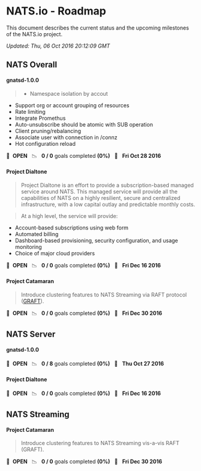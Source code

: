 # NATS.io - Roadmap

This document describes the current status and the upcoming milestones of the NATS.io project.

*Updated: Thu, 06 Oct 2016 20:12:09 GMT*

## NATS Overall

#### gnatsd-1.0.0

> * Namespace isolation by accout
* Support org or account grouping of resources
* Rate limiting
* Integrate Promethus
* Auto-unsubscribe should be atomic with SUB operation
* Client pruning/rebalancing
* Associate user with connection in /connz
* Hot configuration reload


🚀 &nbsp;**OPEN** &nbsp;&nbsp;📉 &nbsp;&nbsp;**0 / 0** goals completed **(0%)** &nbsp;&nbsp;📅 &nbsp;&nbsp;**Fri Oct 28 2016**


#### Project Dialtone

> Project Dialtone is an effort to provide a subscription-based managed service around NATS. This managed service will provide all the capabilities of NATS on a highly resilient, secure and centralized infrastructure, with a low capital outlay and predictable monthly costs. 

> At a high level, the service will provide:
 * Account-based subscriptions using web form
 * Automated billing
 * Dashboard-based provisioning, security configuration, and usage monitoring
 * Choice of major cloud providers


🚀 &nbsp;**OPEN** &nbsp;&nbsp;📉 &nbsp;&nbsp;**0 / 0** goals completed **(0%)** &nbsp;&nbsp;📅 &nbsp;&nbsp;**Fri Dec 16 2016**


#### Project Catamaran

> Introduce clustering features to NATS Streaming via RAFT protocol ([GRAFT](https://github.com/nats-io/graft)). 

🚀 &nbsp;**OPEN** &nbsp;&nbsp;📉 &nbsp;&nbsp;**0 / 0** goals completed **(0%)** &nbsp;&nbsp;📅 &nbsp;&nbsp;**Fri Dec 30 2016**


## NATS Server

#### gnatsd-1.0.0

> 

🚀 &nbsp;**OPEN** &nbsp;&nbsp;📉 &nbsp;&nbsp;**0 / 8** goals completed **(0%)** &nbsp;&nbsp;📅 &nbsp;&nbsp;**Thu Oct 27 2016**


#### Project Dialtone

> 

🚀 &nbsp;**OPEN** &nbsp;&nbsp;📉 &nbsp;&nbsp;**0 / 0** goals completed **(0%)** &nbsp;&nbsp;📅 &nbsp;&nbsp;**Fri Dec 16 2016**


## NATS Streaming

#### Project Catamaran

> Introduce clustering features to NATS Streaming vis-a-vis RAFT (GRAFT).

🚀 &nbsp;**OPEN** &nbsp;&nbsp;📉 &nbsp;&nbsp;**0 / 0** goals completed **(0%)** &nbsp;&nbsp;📅 &nbsp;&nbsp;**Fri Dec 30 2016**



